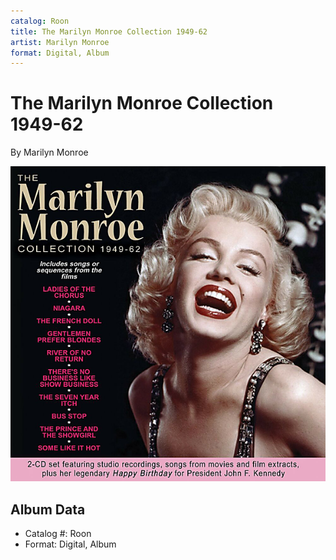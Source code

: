 ```yaml
---
catalog: Roon
title: The Marilyn Monroe Collection 1949-62
artist: Marilyn Monroe
format: Digital, Album
---
```


# The Marilyn Monroe Collection 1949-62

By Marilyn Monroe

![](../../assets/albumcovers/Marilyn_Monroe-The_Marilyn_Monroe_Collection_1949-62.png)

## Album Data

- Catalog #: Roon
- Format: Digital, Album

